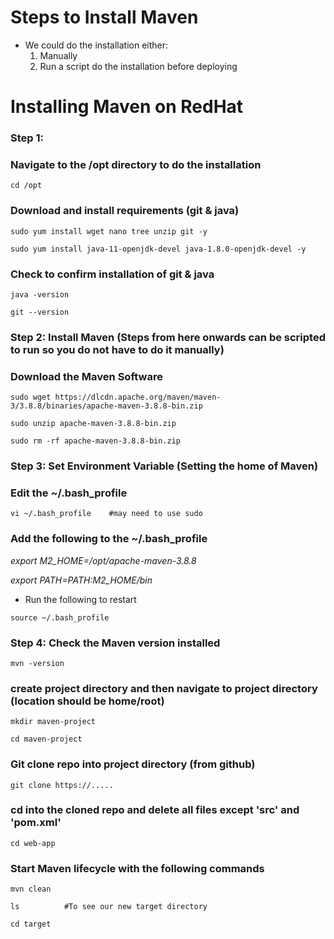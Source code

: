 # Steps to Install Maven

- We could do the installation either:
  1. Manually
  2. Run a script do the installation before deploying
 
# Installing Maven on RedHat

### Step 1:

### Navigate to the /opt directory to do the installation

```
cd /opt
```

### Download and install requirements (git & java)

```
sudo yum install wget nano tree unzip git -y
```

```
sudo yum install java-11-openjdk-devel java-1.8.0-openjdk-devel -y
```

### Check to confirm installation of git & java

```
java -version
```

```
git --version
```

### Step 2: Install Maven      (Steps from here onwards can be scripted to run so you do not have to do it manually)
### Download the Maven Software

```
sudo wget https://dlcdn.apache.org/maven/maven-3/3.8.8/binaries/apache-maven-3.8.8-bin.zip
```

```
sudo unzip apache-maven-3.8.8-bin.zip 
```

```
sudo rm -rf apache-maven-3.8.8-bin.zip
```

### Step 3: Set Environment Variable (Setting the home of Maven)

### Edit the ~/.bash_profile

```
vi ~/.bash_profile    #may need to use sudo
```

### Add the following to the ~/.bash_profile

*export M2_HOME=/opt/apache-maven-3.8.8*

*export PATH=$PATH:$M2_HOME/bin*

- Run the following to restart

```
source ~/.bash_profile
```

### Step 4: Check the Maven version installed

```
mvn -version
```


### create project directory and then navigate to project directory (location should be home/root)

```
mkdir maven-project
```

```
cd maven-project
```

### Git clone repo into project directory (from github)

```
git clone https://.....
```

### cd into the cloned repo and delete all files except 'src' and 'pom.xml'

```
cd web-app
```

### Start Maven lifecycle with the following commands

```
mvn clean
```

```
ls          #To see our new target directory
```

```
cd target
```

